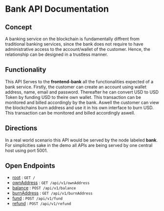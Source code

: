 # Bank API Documentation

## Concept

A banking service on the blockchain is fundamentally diffrent from traditional banking services, since the bank does not require to have administrative access to the account/wallet of the customer. Hence, the relationship can be designed in a trustless manner.

## Functionality

This API Serves to the **frontend-bank** all the functionalities expected of a bank service.
Firstly, the customer can create an account using wallet address, name, email and password.
Thereafter he can convert USD to USD Token by funding USD to theire own wallet.
This transaction can be monitored and billed accordingly by the bank.
Aswell the customer can view the blockchains burn address and use it in his own interface to burn USD. This transaction can be monitored and billed accordingly aswell.

## Directions

In a real world scenario this API would be served by the node labeled **bank**.
For simplicities sake in the demo all APIs are being served by one central host using port 5001.

## Open Endpoints

* [root](docs/root.md) : `GET /`
* [ownAddress](docs/address/ownAddress.md) : `GET /api/v1/ownAddress`
* [balance](docs/address/balance.md) : `POST /api/v1/balance`
* [burnAddress](docs/address/burnAddress.md) : `GET /api/v1/burnAddress`
* [fund](docs/address/fund.md) : `POST /api/v1/fund`
* [refund](docs/address/refund.md) : `POST /api/v1/refund`
